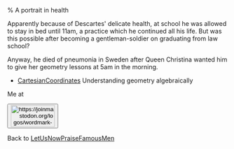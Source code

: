 % A portrait in health

Apparently because of Descartes' delicate health, at school he was allowed to stay in bed until 11am, a practice which he continued all his life. But was this possible after becoming a gentleman-soldier on graduating from law school?

Anyway, he died of pneumonia in Sweden after Queen Christina wanted him to give her geometry lessons at 5am in the morning.


* [CartesianCoordinates](CartesianCoordinates.html) Understanding geometry algebraically

Me at
<form action='https://mastodon.sdf.org/@drbean'>
<button type='submit' class='btn'>
<img src='./mastodon.svg'
alt='https://joinmastodon.org/logos/wordmark-black-text.svg'
style='width:100px;height:50px'/>
</button></form>

Back to [LetUsNowPraiseFamousMen](LetUsNowPraiseFamousMen.html)
